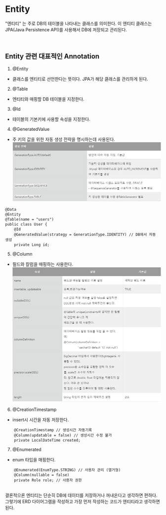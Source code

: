 # Entity
"엔티티" 는 주로 DB의 테이블을 나타내는 클래스를 의미한다.
이 엔티티 클래스는 JPA(Java Persistence API)를 사용해서 DB에 저장되고 관리된다.

<br>

## Entity 관련 대표적인 Annotation
1. @Entity
- 클래스를 엔티티로 선언한다는 뜻이다. JPA가 해당 클래스를 관리하게 된다.

2. @Table
- 엔티티와 매핑할 DB 테이블을 지정한다.

3. @Id
- 테이블의 기본키에 사용할 속성을 지정한다.

4. @GeneratedValue
- 주 키의 값을 위한 자동 생성 전략을 명시하는데 사용된다.
![alt text](/Image/Spring_boot/entity1.PNG)
```
@Data
@Entity
@Table(name = "users")
public class User {
    @Id
    @GeneratedValue(strategy = GenerationType.IDENTITY) // DB에서 자동 생성
    private Long id;
```


5. @Column
- 필드와 칼럼을 매핑하는 사용한다.
![alt text](/Image/Spring_boot/entity2.PNG)

6. @CreationTimestamp
- insert시 시간을 자동 저장한다.
```
    @CreationTimestamp // 생성시간 자동기록
    @Column(updatable = false) // 생성시간 수정 불가
    private LocalDateTime created;
```

7. @Enumerated
- enum 타입을 매핑한다.
```
    @Enumerated(EnumType.STRING) // 사용자 관리 (열거형)
    @Column(nullable = false)
    private Role role; // 사용자 권한
```

<br>
결론적으론 엔티티는 단순히 DB에 데이터를 저장하거나 꺼내온다고 생각하면 편하다. 그렇기에 ERD 다이어그램을 작성하고 가장 먼저 작성하는 코드가 엔티티라고 생각하면 된다.